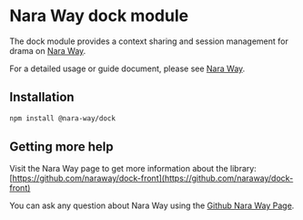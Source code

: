# Nara Way dock module

The dock module provides a context sharing and session management for drama on [Nara Way](https://github.com/naraway).

For a detailed usage or guide document, please see [Nara Way](https://github.com/naraway).

## Installation

```bash
npm install @nara-way/dock
```

## Getting more help

Visit the Nara Way page to get more information about the library:  
[https://github.com/naraway/dock-front](https://github.com/naraway/dock-front)

You can ask any question about Nara Way using the [Github Nara Way Page](https://github.com/naraway).
